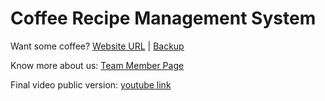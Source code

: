 # Coffee Recipe Management System

Want some coffee? [Website URL](https://alien-traveler.github.io/cse110-fa22-group39/webapp/) | [Backup](https://alien-traveler.github.io/cse110-fa22-group39/source/webapp/)

Know more about us: [Team Member Page](admin/team.md)

Final video public version: [youtube link](https://youtu.be/RhDT3CWEK6U)
